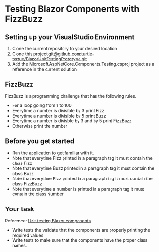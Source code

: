 # Testing Blazor Components with FizzBuzz 
## Setting up your VisualStudio Environment
1. Clone the current repository to your desired location
2. Clone this project [git@github.com:turtle-tortue/BlazorUnitTestingPrototype.git](git@github.com:turtle-tortue/BlazorUnitTestingPrototype.git)
3. Add the Microsoft.AspNetCore.Components.Testing.csproj project as a reference in the current solution

## FizzBuzz
FizzBuzz is a programming challenge that has the following rules.
- For a loop going from 1 to 100
- Everytime a number is divisible by 3 print Fizz
- Everytime a number is divisible by 5 print Buzz
- Everytime a number is divisble by 3 and by 5 print FizzBuzz
- Otherwise print the number

## Before you get started
- Run the application to get familiar with it.
- Note that everytime Fizz printed in a paragraph tag it must contain the class Fizz
- Note that everytime Buzz printed in a paragraph tag it must contain the class Buzz
- Note that everytime Fizz printed in a paragraph tag it must contain the class FizzBuzz
- Note that everytime a number is printed in a paragraph tag it must contain the class Number

## Your task
Reference: [Unit testing Blazor components](https://blog.stevensanderson.com/2019/08/29/blazor-unit-testing-prototype/)
- Write tests the validate that the components are properly printing the required values
- Write tests to make sure that the components have the proper class names.
